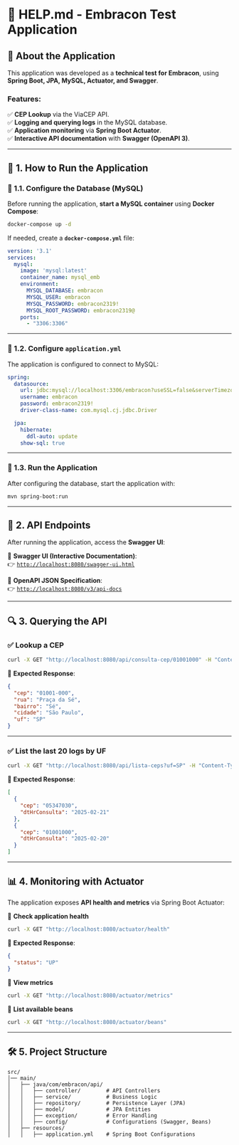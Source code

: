 # 📌 HELP.md - Embracon Test Application

## 📖 About the Application
This application was developed as a **technical test for Embracon**, using **Spring Boot, JPA, MySQL, Actuator, and Swagger**.

### Features:
✅ **CEP Lookup** via the ViaCEP API.  
✅ **Logging and querying logs** in the MySQL database.  
✅ **Application monitoring** via **Spring Boot Actuator**.  
✅ **Interactive API documentation** with **Swagger (OpenAPI 3)**.  

---

## 🚀 1. How to Run the Application
### 🔹 1.1. Configure the Database (MySQL)
Before running the application, **start a MySQL container** using **Docker Compose**:

```sh
docker-compose up -d
```

If needed, create a **`docker-compose.yml`** file:

```yaml
version: '3.1'
services:
  mysql:
    image: 'mysql:latest'
    container_name: mysql_emb
    environment:
      MYSQL_DATABASE: embracon
      MYSQL_USER: embracon
      MYSQL_PASSWORD: embracon2319!
      MYSQL_ROOT_PASSWORD: embracon2319@
    ports:
      - "3306:3306"
```

---

### 🔹 1.2. Configure `application.yml`
The application is configured to connect to MySQL:

```yaml
spring:
  datasource:
    url: jdbc:mysql://localhost:3306/embracon?useSSL=false&serverTimezone=UTC
    username: embracon
    password: embracon2319!
    driver-class-name: com.mysql.cj.jdbc.Driver

  jpa:
    hibernate:
      ddl-auto: update
    show-sql: true
```

---

### 🔹 1.3. Run the Application
After configuring the database, start the application with:

```sh
mvn spring-boot:run
```

---

## 📡 2. API Endpoints
After running the application, access the **Swagger UI**:

🔹 **Swagger UI (Interactive Documentation)**:  
👉 [`http://localhost:8080/swagger-ui.html`](http://localhost:8080/swagger-ui.html)  

🔹 **OpenAPI JSON Specification**:  
👉 [`http://localhost:8080/v3/api-docs`](http://localhost:8080/v3/api-docs)  

---

## 🔍 3. Querying the API
### ✅ **Lookup a CEP**
```sh
curl -X GET "http://localhost:8080/api/consulta-cep/01001000" -H "Content-Type: application/json"
```
📌 **Expected Response**:
```json
{
  "cep": "01001-000",
  "rua": "Praça da Sé",
  "bairro": "Sé",
  "cidade": "São Paulo",
  "uf": "SP"
}
```

---

### ✅ **List the last 20 logs by UF**
```sh
curl -X GET "http://localhost:8080/api/lista-ceps?uf=SP" -H "Content-Type: application/json"
```
📌 **Expected Response**:
```json
[
  {
    "cep": "05347030",
    "dtHrConsulta": "2025-02-21"
  },
  {
    "cep": "01001000",
    "dtHrConsulta": "2025-02-20"
  }
]
```

---

## 📊 4. Monitoring with Actuator
The application exposes **API health and metrics** via Spring Boot Actuator:

🔹 **Check application health**  
```sh
curl -X GET "http://localhost:8080/actuator/health"
```
📌 **Expected Response**:
```json
{
  "status": "UP"
}
```

🔹 **View metrics**  
```sh
curl -X GET "http://localhost:8080/actuator/metrics"
```

🔹 **List available beans**  
```sh
curl -X GET "http://localhost:8080/actuator/beans"
```

---

## 🛠 5. Project Structure
```
src/
│── main/
│   ├── java/com/embracon/api/
│   │   ├── controller/        # API Controllers
│   │   ├── service/           # Business Logic
│   │   ├── repository/        # Persistence Layer (JPA)
│   │   ├── model/             # JPA Entities
│   │   ├── exception/         # Error Handling
│   │   ├── config/            # Configurations (Swagger, Beans)
│   ├── resources/
│   │   ├── application.yml    # Spring Boot Configurations

```
